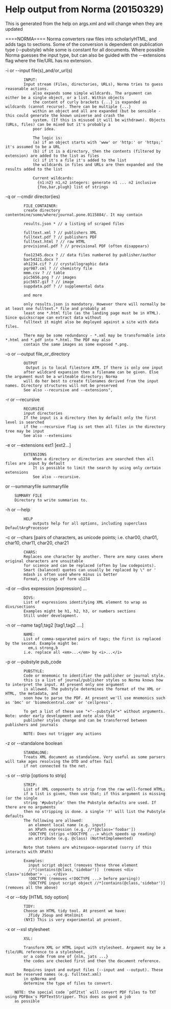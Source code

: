 # Help output from Norma (20150329)

This is generated from the help on args.xml and will change when they are updated

====NORMA====
Norma converters raw files into scholarlyHTML, and adds tags to sections.
Some of the conversion is dependent on publication type (--pubstyle) while some
is constant for all documents. Where possible Norma guesses the input type, but can
also be guided with the --extensions flag where the file/URL has no extension. 

-i or --input  file(s)_and/or_url(s)

			INPUT:
			Input stream (Files, directories, URLs), Norma tries to guess reasonable actions. 
				also expands some simple wildcards. The argument can either be a single object, or a list. Within objects
				the content of curly brackets {...} is expanded as wildcards (cannot recurse). There can be multiple {...}
				within an object and all are expanded (but be sensible - this could generate the known universe and crash the
				system. (If this is misused it will be withdrawn). Objects (URLs, files) can be mixed but it's probably a
				poor idea.
				
				The logic is: 
				(a) if an object starts with 'www' or 'http:' or 'https;' it's assumed to be a URL
				(b) if it is a directory, then the contents (filtered by extension) are added to the list as files
				(c) if it's a file it's added to the list
				the wildcards in files and URLs are then expanded and the results added to the list
				
				Current wildcards:
				  {n1:n2} n1,n2 integers: generate n1 ... n2 inclusive
				  {foo,bar,plugh} list of strings
					  
		

-q or --cmdir  director(ies)

			FILE_CONTAINER:
			create directory  contentmine/some/where/journal.pone.0115884/. It may contain
			
			results.json * // a listing of scraped files
			
			fulltext.xml ? // publishers XML
			fulltext.pdf ? // publishers PDF
			fulltext.html ? // raw HTML
			provisional.pdf ? // provisional PDF (often disappears)
			
			foo12345.docx ? // data files numbered by publisher/author
			bar54321.docx ?
			ah1234.cif ? // crystallographic data
			pqr987.cml ? // chemistry file
			mmm.csv ? // table
			pic5656.png ? // images
			pic5657.gif ? // image
			suppdata.pdf ? // supplemental data
			
			and more
			
			only results.json is mandatory. However there will normally be at least one fulltext.* file and probably at 
			least one *.html file (as the landing page must be in HTML). Since quickscrape can extract data without 
			fulltext it might also be deployed against a site with data files.
			
			There may be some redundancy - *.xml may be transformable into *.html and *.pdf into *.html. The PDF may also 
			contain the same images as some exposed *.png.
		

-o or --output  file_or_directory

			OUTPUT
			 Output is to local filestore ATM. If there is only one input
			after wildcard expansion then a filename can be given. Else the argument must be a writeable directory; Norma
			will do her best to create filenames derived from the input names. Directory structures will not be preserved
			See also --recursive and --extensions",
		

-r or --recursive 

			RECURSIVE
			input directories
			If the input is a directory then by default only the first level is searched
			if the --recursive flag is set then all files in the directory tree may be input
			See also --extensions
		

-e or --extensions  ext1 [ext2...]

			EXTENSIONS
				When a directory or directories are searched then all files are input by default
				It is possible to limit the search by using only certain extensions
				See also --recursive.
		

 or --summaryfile  summaryfile

		SUMMARY FILE
		Directory to write summaries to.
		

-h or --help 

			HELP
				outputs help for all options, including superclass DefaultArgProcessor
		

-c or --chars  [pairs of characters, as unicode points; i.e. char00, char01, char10, char11, char20, char21

			CHARS:
			Replaces one character by another. There are many cases where original characters are unsuitable 
			for science and can be replaced (often by low codepoints).
			Smart (balanced) quotes can usually be replaced by \" or '
			mdash is often used where minus is better
			Format, strings of form u1234 
		

-d or --divs  expression [expression] ...

			DIVS:
			List of expressions identifying XML element to wrap as divs/sections
			Examples might be h1, h2, h3, or numbers sections
			Still under development.
		

-n or --name   tag1,tag2 [tag1,tag2 ....]

			NAME:
			List of comma-separated pairs of tags; the first is replaced by the second. Example might be:
			  em,i strong,b
			i.e. replace all <em>...</em> by <i>...</i>
		

-p or --pubstyle  pub_code

			PUBSTYLE:
			Code or mnemomic to identifier the publisher or journal style. 
			this is a list of journal/publisher styles so Norma knows how to interpret the input. At present only one argument 
			is allowed. The pubstyle determines the format of the XML or HTML, the metadata, and
			soon how to parse the PDF. At present we'll use mnemonics such as 'bmc' or 'biomedcentral.com' or 'cellpress'.
			
			To get a list of these use "+"--pubstyle"+" without arguments. Note: under early development and note also that 
			publisher styles change and can be transferred between publishers and journals
			
			NOTE: Does not trigger any actions
		

-z or --standalone  boolean

			STANDALONE:
			Treats XML document as standalone. Very useful as some parsers will take ages resolving the DTD and often fail
			if not connected to the net. 
		

-s or --strip  [options to strip]

			STRIP:
			List of XML components to strip from the raw well-formed HTML;
			if a list is given, then use that; if this argument is missing (or the single
			string '#pubstyle' then the Pubstyle defaults are used. If there are no arguments
			then no stripping is done. a single '?' will list the Pubstyle defaults
			The following are allowed:
			  an element local name (e.g. input)
			  an XPath expression (e.g. //*[@class='foobar'])
			  !DOCTYPE (strips <!DOCTYPE ...> which speeds up reading)
			  an attribute (e.g. @class) (NotYetImplemented)
			
			Note that tokens are whitespace-separated (sorry if this interacts with XPath)
			
			Examples: 
			  input script object (removes these three element
			  //*[contains(@class,'sidebar')]  (removes <div class='sidebar'> ... </div>
			  !DOCTYPE (removes <!DOCTYPE ...> before parsing))
			  !DOCTYPE input script object //*[contains(@class,'sidebar')] (removes all the above)
			
		

-t or --tidy  [HTML tidy option]

			TIDY:
			Choose an HTML tidy tool. At present we have:
			  JTidy JSoup and HtmlUnit 
			(NYI) This is very experimental at present.
		

-x or --xsl  stylesheet

			XSL:
			
			Transform XML or HTML input with stylesheet. Argument may be a file/URL reference to a stylesheet,
			or a code from one of {nlm, jats ...}
			the codes are checked first and then the document reference.
			
			Requires input and output files (--input and --output). These must be reserved names (e.g. fulltext.xml) 
			in qsNorma and
			determine the type of files to convert.
		
		NOTE: the special code `pdf2txt` will convert PDF files to TXT using PDFBox's PDFTextStripper. This does as good a job
		as possible 
		
